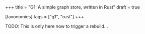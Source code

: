 +++
title = "G1: A simple graph store, written in Rust"
draft = true

[taxonomies]
tags = ["g1", "rust"]
+++

TODO: This is only here now to trigger a rebuild...
